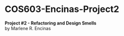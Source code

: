# COS603-Encinas-Project2
<B> Project #2  - Refactoring and Design Smells </B>
<br> by Marlene R. Encinas </br>

